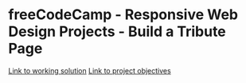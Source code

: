 # freeCodeCamp - Responsive Web Design Projects - Build a Tribute Page
[Link to working solution](https://attilacs.github.io/fcc_tribute_page/)
[Link to project objectives](https://www.freecodecamp.org/learn/responsive-web-design/responsive-web-design-projects/build-a-tribute-page)